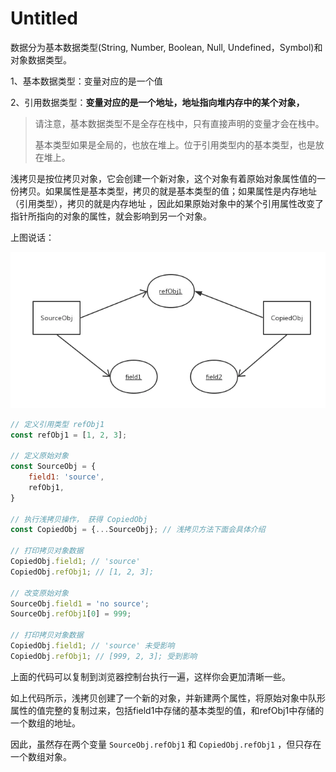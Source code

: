 # Untitled

数据分为基本数据类型\(String, Number, Boolean, Null, Undefined，Symbol\)和对象数据类型。

1、基本数据类型：变量对应的是一个值

2、引用数据类型：**变量对应的是一个地址，地址指向堆内存中的某个对象，**

> 请注意，基本数据类型不是全存在栈中，只有直接声明的变量才会在栈中。
>
> 基本类型如果是全局的，也放在堆上。位于引用类型内的基本类型，也是放在堆上。

浅拷贝是按位拷贝对象，它会创建一个新对象，这个对象有着原始对象属性值的一份拷贝。如果属性是基本类型，拷贝的就是基本类型的值；如果属性是内存地址（引用类型），拷贝的就是内存地址 ，因此如果原始对象中的某个引用属性改变了指针所指向的对象的属性，就会影响到另一个对象。

上图说话：

![](.gitbook/assets/image%20%282%29.png)

```javascript
// 定义引用类型 refObj1
const refObj1 = [1, 2, 3];

// 定义原始对象
const SourceObj = {
    field1: 'source',
    refObj1,
}

// 执行浅拷贝操作， 获得 CopiedObj
const CopiedObj = {...SourceObj}; // 浅拷贝方法下面会具体介绍

// 打印拷贝对象数据
CopiedObj.field1; // 'source'
CopiedObj.refObj1; // [1, 2, 3];

// 改变原始对象
SourceObj.field1 = 'no source';
SourceObj.refObj1[0] = 999;

// 打印拷贝对象数据
CopiedObj.field1; // 'source' 未受影响
CopiedObj.refObj1; // [999, 2, 3]; 受到影响
```

上面的代码可以复制到浏览器控制台执行一遍，这样你会更加清晰一些。

如上代码所示，浅拷贝创建了一个新的对象，并新建两个属性，将原始对象中队形属性的值完整的复制过来，包括field1中存储的基本类型的值，和refObj1中存储的一个数组的地址。

因此，虽然存在两个变量 `SourceObj.refObj1` 和 `CopiedObj.refObj1` ，但只存在一个数组对象。



